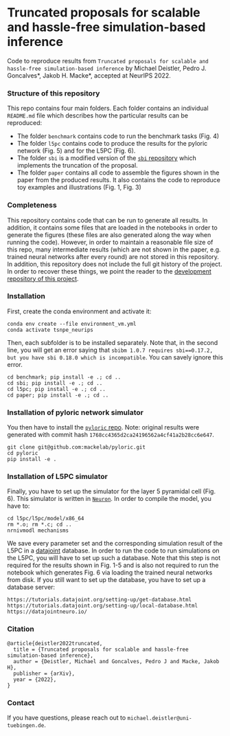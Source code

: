 # Truncated proposals for scalable and hassle-free simulation-based inference
Code to reproduce results from `Truncated proposals for scalable and hassle-free simulation-based inference` by Michael Deistler, Pedro J. Goncalves*, Jakob H. Macke*, accepted at NeurIPS 2022.

### Structure of this repository
This repo contains four main folders. Each folder contains an individual `README.md` file which describes how the particular results can be reproduced:
- The folder `benchmark` contains code to run the benchmark tasks (Fig. 4)
- The folder `l5pc` contains code to produce the results for the pyloric network (Fig. 5) and for the L5PC (Fig. 6).
- The folder `sbi` is a modified version of the [`sbi` repository](https://github.com/mackelab/sbi) which implements the truncation of the proposal.
- The folder `paper` contains all code to assemble the figures shown in the paper from the produced results. It also contains the code to reproduce toy examples and illustrations (Fig. 1, Fig. 3)

### Completeness
This repository contains code that can be run to generate all results. In addition, it contains some files that are loaded in the notebooks in order to generate the figures (these files are also generated along the way when running the code). However, in order to maintain a reasonable file size of this repo, many intermediate results (which are not shown in the paper, e.g. trained neural networks after every round) are not stored in this repository. In addition, this repository does not include the full git history of the project. In order to recover these things, we point the reader to the [development repository of this project](https://github.com/tsnpe).

### Installation

First, create the conda environment and activate it:
```
conda env create --file environment_vm.yml
conda activate tsnpe_neurips
```

Then, each subfolder is to be installed separately. Note that, in the second line, you will get an error saying that `sbibm 1.0.7 requires sbi==0.17.2, but you have sbi 0.18.0 which is incompatible`. You can savely ignore this error.
```
cd benchmark; pip install -e .; cd ..
cd sbi; pip install -e .; cd ..
cd l5pc; pip install -e .; cd ..
cd paper; pip install -e .; cd ..
```

### Installation of pyloric network simulator
You then have to install the [`pyloric` repo](https://github.com/mackelab/pyloric). Note: original results were generated with commit hash `1768cc4365d2ca24196562a4cf41a2b28cc6e647`.
```
git clone git@github.com:mackelab/pyloric.git
cd pyloric
pip install -e .
```

### Installation of L5PC simulator
Finally, you have to set up the simulator for the layer 5 pyramidal cell (Fig. 6). This simulator is written in [`Neuron`](https://www.neuron.yale.edu/neuron/). In order to compile the model, you have to:
```
cd l5pc/l5pc/model/x86_64
rm *.o; rm *.c; cd ..
nrnivmodl mechanisms
```

We save every parameter set and the corresponding simulation result of the L5PC in a [datajoint](https://www.datajoint.org/) database. In order to run the code to run simulations on the L5PC, you will have to set up such a database. Note that this step is not required for the results shown in Fig. 1-5 and is also not required to run the notebook which generates Fig. 6 via loading the trained neural networks from disk. If you still want to set up the database, you have to set up a database server:
```
https://tutorials.datajoint.org/setting-up/get-database.html
https://tutorials.datajoint.org/setting-up/local-database.html
https://datajointneuro.io/
```

### Citation
```
@article{deistler2022truncated,
  title = {Truncated proposals for scalable and hassle-free simulation-based inference},
  author = {Deistler, Michael and Goncalves, Pedro J and Macke, Jakob H},
  publisher = {arXiv},
  year = {2022},
}
```

### Contact
If you have questions, please reach out to `michael.deistler@uni-tuebingen.de`.
